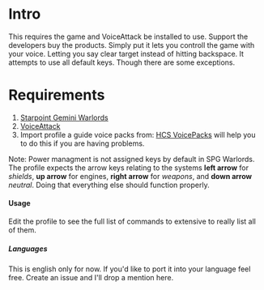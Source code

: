 # Intro
This requires the game and VoiceAttack be installed to use. Support the developers buy the products. Simply put it lets you controll the game with your voice. Letting you say clear target instead of hitting backspace. It attempts to use all default keys. Though there are some exceptions. 


# Requirements
1. [Starpoint Gemini
    Warlords](http://store.steampowered.com/app/419480/Starpoint_Gemini_Warlords/)
2. [VoiceAttack](http://voiceattack.com) 
3. Import profile a guide voice packs from: [HCS VoicePacks](https://www.youtube.com/watch?v=xNJYJ8OKEpY) will help you to do this if you are having problems.

Note: Power managment is not assigned keys by default in SPG Warlords. The profile expects the arrow keys relating to the systems **left arrow** for *shields*, **up arrow** for engines, **right arrow** for *weapons*, and **down arrow** *neutral*. Doing that everything else should function properly. 

#### Usage
Edit the profile to see the full list of commands to extensive to really list all of them.

##### Languages
This is english only for now. If you'd like to port it into your language feel free. Create an issue and I'll drop a mention here.
